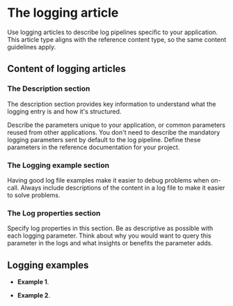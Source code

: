 # The logging article

Use logging articles to describe log pipelines specific to your application.
This article type aligns with the reference content type, so the same content guidelines apply.

## Content of logging articles

### The Description section

The description section provides key information to understand what the logging entry is and how it's structured.

Describe the parameters unique to your application, or common parameters reused from other applications.
You don't need to describe the mandatory logging parameters sent by default to the log pipeline. Define these parameters in the reference documentation for your project.

### The Logging example section

Having good log file examples make it easier to debug problems when on-call.
Always include descriptions of the content in a log file to make it easier to solve problems.

### The Log properties section

Specify log properties in this section.
Be as descriptive as possible with each logging parameter.
Think about why you would want to query this parameter in the logs and what insights or benefits the parameter adds.

## Logging examples

* **Example 1**.

* **Example 2**.

